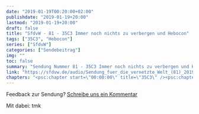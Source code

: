 ```yaml
---
date: "2019-01-19T00:20:00+02:00"
publishdate: "2019-01-19+20:00"
lastmod: "2019-01-19+20:00"
draft: false
title: "SfdvW - 81 - 35C3 Immer noch nichts zu verbergen und Hebocon"
tags: ["35C3", "Hebocon"]
series: ["SfdvW"]
categories: ["Sendebeitrag"]
img: ""
toc: false
summary: "Sendung Nummer 81 - 35C3 Immer noch nichts zu verbergen und Hebocon"
link: "https://sfdvw.de/audio/Sendung_fuer_die_vernetzte_Welt_(81)_2019_01_19_35C3_Immer_noch_nichts_zu_verbergen_und_Hebocon.mp3"
chapters: "<psc:chapter start=\"00:00:00\" title=\"35C3\" /><psc:chapter start=\"00:27:18\" title=\"Hebocon\" />"
---
```


<div align="center" id="example"></div>
<script src="https://cdn.podlove.org/web-player/embed.js"></script>

<script>
  podlovePlayer('#example', '/blog/sfdvw81.json');
</script>

Feedback zur Sendung?
[Schreibe uns ein Kommentar](mailto:SfdvW@radiocorax.de)

Mit dabei: tmk
